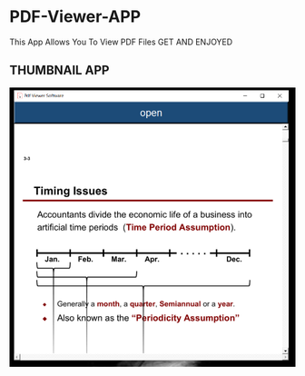 # PDF-Viewer-APP
This App Allows You To View PDF Files GET AND ENJOYED

## THUMBNAIL APP
![](SCREEN.PNG)
